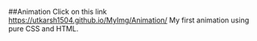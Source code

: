 ##Animation
Click on this link
https://utkarsh1504.github.io/MyImg/Animation/
My first animation using pure CSS and HTML.
